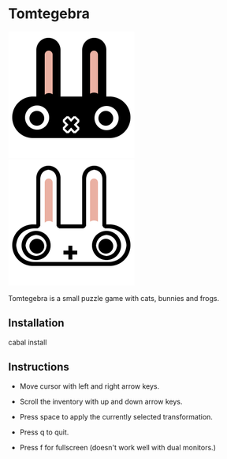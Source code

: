 Tomtegebra
==========

![Black bunny](http://github.com/kig/tomtegebra/raw/master/images/mulbun.png)
![White bunny](http://github.com/kig/tomtegebra/raw/master/images/plusbun.png)

Tomtegebra is a small puzzle game with cats, bunnies and frogs.

Installation
------------
  cabal install

Instructions
------------
  * Move cursor with left and right arrow keys.
  * Scroll the inventory with up and down arrow keys.
  * Press space to apply the currently selected transformation.

  * Press q to quit.
  * Press f for fullscreen (doesn't work well with dual monitors.)
